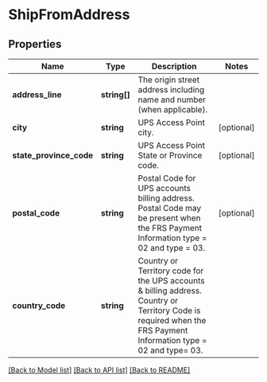 # ShipFromAddress

## Properties
Name | Type | Description | Notes
------------ | ------------- | ------------- | -------------
**address_line** | **string[]** | The origin street address including name and number (when applicable). | 
**city** | **string** | UPS Access Point city. | [optional] 
**state_province_code** | **string** | UPS Access Point State or Province code. | [optional] 
**postal_code** | **string** | Postal Code for UPS accounts billing address.  Postal Code  may be present when the FRS Payment Information type &#x3D; 02 and type &#x3D; 03. | [optional] 
**country_code** | **string** | Country or Territory code for the  UPS accounts &amp; billing address.  Country or Territory Code is required when the FRS Payment Information type &#x3D; 02 and type&#x3D; 03. | 

[[Back to Model list]](../../README.md#documentation-for-models) [[Back to API list]](../../README.md#documentation-for-api-endpoints) [[Back to README]](../../README.md)

